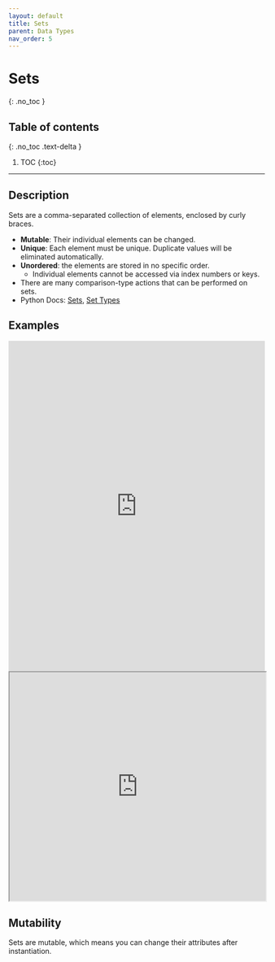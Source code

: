 ```yaml
---
layout: default
title: Sets
parent: Data Types
nav_order: 5
---
```

# Sets
{: .no_toc }
## Table of contents
{: .no_toc .text-delta }

1. TOC
{:toc}

---

## Description
Sets are a comma-separated collection of elements, enclosed by curly braces.
- **Mutable**: Their individual elements can be changed.
- **Unique**: Each element must be unique. Duplicate values will be eliminated automatically. 
- **Unordered**: the elements are stored in no specific order. 
    - Individual elements cannot be accessed via index numbers or keys.
- There are many comparison-type actions that can be performed on sets. 
- Python Docs: [Sets](https://docs.python.org/3/tutorial/datastructures.html#sets), [Set Types](https://docs.python.org/3/library/stdtypes.html#set-types-set-frozenset)

## Examples

<iframe height="650px" width="100%" src="https://repl.it/@bianca_ruiz/sets?lite=true" scrolling="no" frameborder="no" allowtransparency="true" allowfullscreen="true" sandbox="allow-forms allow-pointer-lock allow-popups allow-same-origin allow-scripts allow-modals"></iframe>
<br>
<iframe width="100%" height="450" frameborder="1" src="https://pythontutor.com/iframe-embed.html#code=flavors1%20%3D%20%7B'Lemon%20Glaze',%20'Pink%20Velvet',%20'Gingersnap',%20'Molten%20Lava'%7D%0Aflavors2%20%3D%20%7B'Molten%20Lava',%20'Birthday%20Cake'%7D%0A%0Aflavors1.add%28'Birthday%20Cake'%29%0A%0Ain_both%20%3D%20flavors1%20%26%20flavors2%0Anot_in_both%20%3D%20flavors1%20-%20flavors2%0A%0Aflavors1.discard%28'Lemon%20Glaze'%29&codeDivHeight=400&codeDivWidth=350&cumulative=false&curInstr=0&heapPrimitives=nevernest&origin=opt-frontend.js&py=3&rawInputLstJSON=%5B%5D&textReferences=false"> </iframe>

## Mutability
Sets are mutable, which means you can change their attributes after instantiation. 
